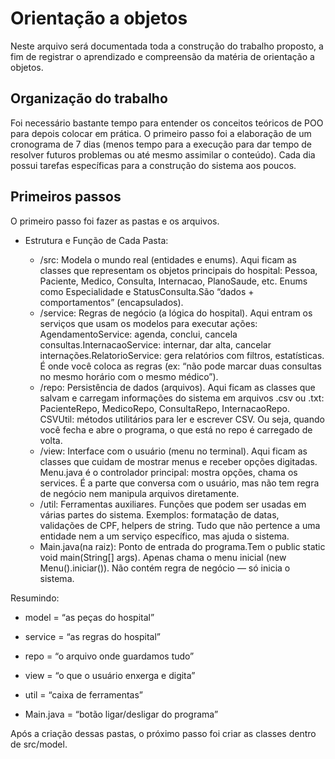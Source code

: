 # Orientação a objetos

Neste arquivo será documentada toda a construção do trabalho proposto, a fim de registrar o aprendizado e compreensão da matéria de orientação a objetos.

## Organização do trabalho

Foi necessário bastante tempo para entender os conceitos teóricos de POO para depois colocar em prática. O primeiro passo foi a elaboração de um cronograma de 7 dias (menos tempo para a execução para dar tempo de resolver futuros problemas ou até mesmo assimilar o conteúdo). Cada dia possui tarefas específicas para a construção do sistema aos poucos.

## Primeiros passos

O primeiro passo foi fazer as pastas e os arquivos.

- Estrutura e Função de Cada Pasta: 
    
    - /src: Modela o mundo real (entidades e enums). Aqui ficam as classes que representam os objetos principais do hospital: Pessoa, Paciente, Medico, Consulta, Internacao, PlanoSaude, etc. Enums como Especialidade e StatusConsulta.São “dados + comportamentos” (encapsulados).
    - /service: Regras de negócio (a lógica do hospital). Aqui entram os serviços que usam os modelos para executar ações: AgendamentoService: agenda, conclui, cancela consultas.InternacaoService: internar, dar alta, cancelar internações.RelatorioService: gera relatórios com filtros, estatísticas. É onde você coloca as regras (ex: “não pode marcar duas consultas no mesmo horário com o mesmo médico”).
    - /repo: Persistência de dados (arquivos). Aqui ficam as classes que salvam e carregam informações do sistema em arquivos .csv ou .txt: PacienteRepo, MedicoRepo, ConsultaRepo, InternacaoRepo. CSVUtil: métodos utilitários para ler e escrever CSV. Ou seja, quando você fecha e abre o programa, o que está no repo é carregado de volta.
    - /view: Interface com o usuário (menu no terminal). Aqui ficam as classes que cuidam de mostrar menus e receber opções digitadas. Menu.java é o controlador principal: mostra opções, chama os services. É a parte que conversa com o usuário, mas não tem regra de negócio nem manipula arquivos diretamente.
    - /util: Ferramentas auxiliares. Funções que podem ser usadas em várias partes do sistema. Exemplos: formatação de datas, validações de CPF, helpers de string. Tudo que não pertence a uma entidade nem a um serviço específico, mas ajuda o sistema.
    - Main.java(na raiz): Ponto de entrada do programa.Tem o public static void main(String[] args). Apenas chama o menu inicial (new Menu().iniciar()). Não contém regra de negócio — só inicia o sistema.

Resumindo:

- model = “as peças do hospital”

- service = “as regras do hospital”

- repo = “o arquivo onde guardamos tudo”

- view = “o que o usuário enxerga e digita”

- util = “caixa de ferramentas”

- Main.java = “botão ligar/desligar do programa”

Após a criação dessas pastas, o próximo passo foi criar as classes dentro de src/model.